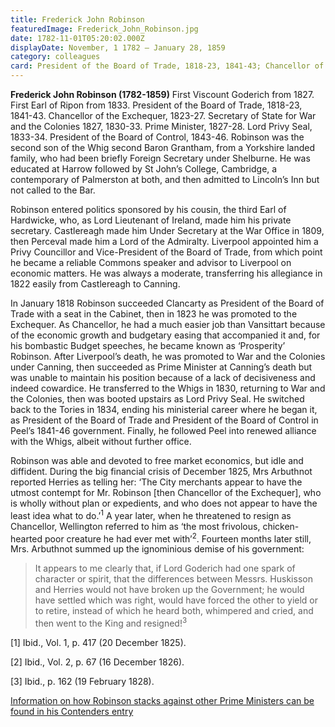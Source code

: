 ```yaml
---
title: Frederick John Robinson
featuredImage: Frederick_John_Robinson.jpg
date: 1782-11-01T05:20:02.000Z
displayDate: November, 1 1782 – January 28, 1859
category: colleagues
card: President of the Board of Trade, 1818-23, 1841-43; Chancellor of the Exchequer, 1823-27
---
```


**Frederick John Robinson (1782-1859)** First Viscount Goderich from 1827. First Earl of Ripon from 1833. President of the Board of Trade, 1818-23, 1841-43. Chancellor of the Exchequer, 1823-27. Secretary of State for War and the Colonies 1827, 1830-33. Prime Minister, 1827-28. Lord Privy Seal, 1833-34. President of the Board of Control, 1843-46. Robinson was the second son of the Whig second Baron Grantham, from a Yorkshire landed family, who had been briefly Foreign Secretary under Shelburne. He was educated at Harrow followed by St John’s College, Cambridge, a contemporary of Palmerston at both, and then admitted to Lincoln’s Inn but not called to the Bar.

Robinson entered politics sponsored by his cousin, the third Earl of Hardwicke, who, as Lord Lieutenant of Ireland, made him his private secretary. Castlereagh made him Under Secretary at the War Office in 1809, then Perceval made him a Lord of the Admiralty. Liverpool appointed him a Privy Councillor and Vice-President of the Board of Trade, from which point he became a reliable Commons speaker and advisor to Liverpool on economic matters. He was always a moderate, transferring his allegiance in 1822 easily from Castlereagh to Canning.

In January 1818 Robinson succeeded Clancarty as President of the Board of Trade with a seat in the Cabinet, then in 1823 he was promoted to the Exchequer. As Chancellor, he had a much easier job than Vansittart because of the economic growth and budgetary easing that accompanied it and, for his bombastic Budget speeches, he became known as ‘Prosperity’ Robinson. After Liverpool’s death, he was promoted to War and the Colonies under Canning, then succeeded as Prime Minister at Canning’s death but was unable to maintain his position because of a lack of decisiveness and indeed cowardice. He transferred to the Whigs in 1830, returning to War and the Colonies, then was booted upstairs as Lord Privy Seal. He switched back to the Tories in 1834, ending his ministerial career where he began it, as President of the Board of Trade and President of the Board of Control in Peel’s 1841-46 government. Finally, he followed Peel into renewed alliance with the Whigs, albeit without further office.

Robinson was able and devoted to free market economics, but idle and diffident. During the big financial crisis of December 1825, Mrs Arbuthnot reported Herries as telling her: ‘The City merchants appear to have the utmost contempt for Mr. Robinson \[then Chancellor of the Exchequer], who is wholly without plan or expedients, and who does not appear to have the least idea what to do.’<sup>1</sup> A year later, when he threatened to resign as Chancellor, Wellington referred to him as ‘the most frivolous, chicken-hearted poor creature he had ever met with’<sup>2</sup>. Fourteen months later still, Mrs. Arbuthnot summed up the ignominious demise of his government:

> It appears to me clearly that, if Lord Goderich had one spark of character or spirit, that the differences between Messrs. Huskisson and Herries would not have broken up the Government; he would have settled which was right, would have forced the other to yield or to retire, instead of which he heard both, whimpered and cried, and then went to the King and resigned!<sup>3</sup>

\[1] Ibid., Vol. 1, p. 417 (20 December 1825).

\[2] Ibid., Vol. 2, p. 67 (16 December 1826).

\[3] Ibid., p. 162 (19 February 1828).

[Information on how Robinson stacks against other Prime Ministers can be found in his Contenders entry](/contenders/frederick-1st-viscount-goderich)
